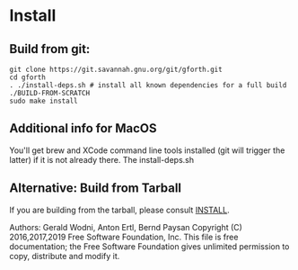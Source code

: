 # Install
## Build from git:

    git clone https://git.savannah.gnu.org/git/gforth.git
    cd gforth
    . ./install-deps.sh # install all known dependencies for a full build
    ./BUILD-FROM-SCRATCH
    sudo make install

## Additional info for MacOS ##

You'll get brew and XCode command line tools installed (git will trigger the
latter) if it is not already there.  The install-deps.sh

## Alternative: Build from Tarball
If you are building from the tarball, please consult [INSTALL](INSTALL).

Authors: Gerald Wodni, Anton Ertl, Bernd Paysan
Copyright (C) 2016,2017,2019 Free Software Foundation, Inc.
This file is free documentation; the Free Software Foundation gives
unlimited permission to copy, distribute and modify it.
